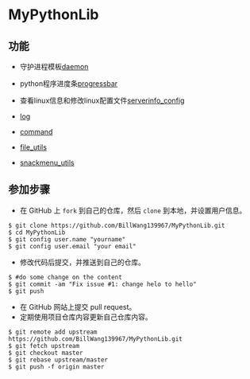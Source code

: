 # MyPythonLib

## 功能

+ 守护进程模板[daemon](daemon)

+ python程序进度条[progressbar](progressbar)

+ 查看linux信息和修改linux配置文件[serverinfo_config](serverinfo_config)

+ [log](log_utils/)

+ [command](command_utils/)

+ [file_utils](file_utils/)

+ [snackmenu_utils](snackmenu_utils/)


## 参加步骤

* 在 GitHub 上 `fork` 到自己的仓库，然后 `clone` 到本地，并设置用户信息。
```
$ git clone https://github.com/BillWang139967/MyPythonLib.git
$ cd MyPythonLib
$ git config user.name "yourname"
$ git config user.email "your email"
```
* 修改代码后提交，并推送到自己的仓库。
```
$ #do some change on the content
$ git commit -am "Fix issue #1: change helo to hello"
$ git push
```
* 在 GitHub 网站上提交 pull request。
* 定期使用项目仓库内容更新自己仓库内容。
```
$ git remote add upstream https://github.com/BillWang139967/MyPythonLib.git
$ git fetch upstream
$ git checkout master
$ git rebase upstream/master
$ git push -f origin master
```
